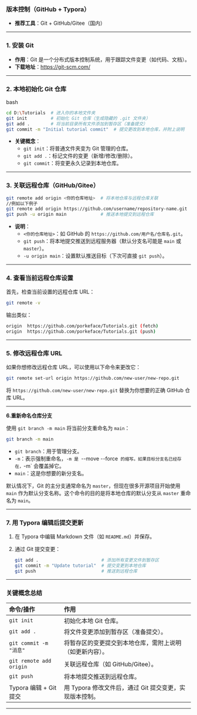 ###  **版本控制（GitHub + Typora）**

- **推荐工具**：Git + GitHub/Gitee（国内）

------

### **1. 安装 Git**

- **作用**：Git 是一个分布式版本控制系统，用于跟踪文件变更（如代码、文档）。
- **下载地址**：https://git-scm.com/

------

### **2. 本地初始化 Git 仓库**

bash

```BASH
cd D:\Tutorials  # 进入你的本地文件夹
git init         # 初始化 Git 仓库（生成隐藏的 .git 文件夹）
git add .        # 将当前目录所有文件添加到暂存区（准备提交）
git commit -m "Initial tutorial commit"  # 提交更改到本地仓库，并附上说明
```

- **关键概念**：
  - `git init`：将普通文件夹变为 Git 管理的仓库。
  - `git add .`：标记文件的变更（新增/修改/删除）。
  - `git commit`：将变更永久记录到本地仓库。

------

### **3. 关联远程仓库（GitHub/Gitee）**

```BASH
git remote add origin <你的仓库地址>  # 将本地仓库与远程仓库关联
//例如以下例子
git remote add origin https://github.com/username/repository-name.git
git push -u origin main             # 推送本地提交到远程仓库
```

- **说明**：
  - `<你的仓库地址>`：如 GitHub 的 `https://github.com/用户名/仓库名.git`。
  - `git push`：将本地提交推送到远程服务器（默认分支名可能是 `main` 或 `master`）。
  - `-u origin main`：设置默认推送目标（下次可直接 `git push`）。

---

### **4. 查看当前远程仓库设置**

首先，检查当前设置的远程仓库 URL：

```bash
git remote -v
```

输出类似：

```bash
origin  https://github.com/porkeface/Tutorials.git (fetch)
origin  https://github.com/porkeface/Tutorials.git (push)
```

------

### 5. **修改远程仓库 URL**

如果你想修改远程仓库 URL，可以使用以下命令来更改它：

```bash
git remote set-url origin https://github.com/new-user/new-repo.git
```

将 `https://github.com/new-user/new-repo.git` 替换为你想要的正确 GitHub 仓库 URL。

---

**6.重新命名仓库分支**

使用 `git branch -m main` 将当前分支重命名为 `main`：

```bash
git branch -m main
```

- `git branch`：用于管理分支。
- `-m`：表示强制重命名，`-m 是 `--move --force` 的缩写。如果目标分支名已经存在，`-m` 会覆盖掉它。
- `main`：这是你想要的新分支名。

默认情况下，Git 的主分支通常命名为 `master`，但现在很多开源项目开始使用 `main` 作为默认分支名称。这个命令的目的是将本地仓库的默认分支从 `master` 重命名为 `main`。

---

### **7. 用 Typora 编辑后提交更新**

1. 在 Typora 中编辑 Markdown 文件（如 `README.md`）并保存。

2. 通过 Git 提交变更：

   ```bash
   git add .                        # 添加所有变更文件到暂存区
   git commit -m "Update tutorial"  # 提交变更到本地仓库
   git push                         # 推送到远程仓库
   ```

------

### **关键概念总结**

| 命令/操作               | 作用                                                     |
| :---------------------- | :------------------------------------------------------- |
| `git init`              | 初始化本地 Git 仓库。                                    |
| `git add .`             | 将文件变更添加到暂存区（准备提交）。                     |
| `git commit -m "消息"`  | 将暂存区的变更提交到本地仓库，需附上说明（如更新内容）。 |
| `git remote add origin` | 关联远程仓库（如 GitHub/Gitee）。                        |
| `git push`              | 将本地提交推送到远程仓库。                               |
| Typora 编辑 + Git 提交  | 用 Typora 修改文件后，通过 Git 提交变更，实现版本控制。  |

------

### 